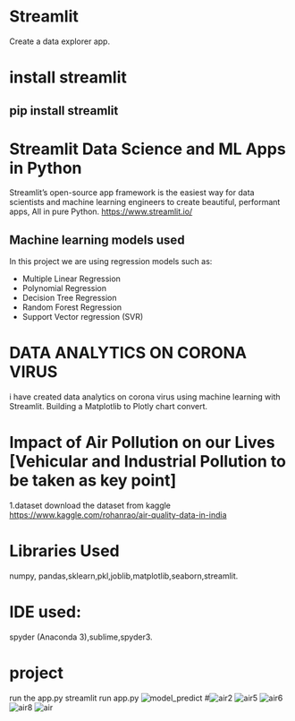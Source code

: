 # Streamlit
Create a data explorer app.
# install streamlit
pip install streamlit 
----------------------------------------------------------------------------------------------------------------------------------------------
# Streamlit Data Science and ML Apps in Python
 Streamlit’s open-source app framework is the easiest way for data scientists and machine learning engineers to create beautiful, performant apps, All in pure Python.
 https://www.streamlit.io/
## Machine learning models used #
In this project we are using regression models such as:
* Multiple Linear Regression</br>
* Polynomial Regression</br>
* Decision Tree Regression</br>
* Random Forest Regression</br>
* Support Vector regression (SVR)

# DATA ANALYTICS ON CORONA VIRUS
i have created data analytics on corona virus using machine learning with Streamlit.
Building a Matplotlib to Plotly chart convert.
# Impact of Air Pollution on our Lives [Vehicular and Industrial Pollution to be taken as key point]
1.dataset 
download the dataset from kaggle
https://www.kaggle.com/rohanrao/air-quality-data-in-india
# Libraries Used
 numpy, pandas,sklearn,pkl,joblib,matplotlib,seaborn,streamlit.
# IDE used: 
spyder (Anaconda 3),sublime,spyder3.
# project
run the app.py
streamlit run app.py
![model_predict](https://user-images.githubusercontent.com/51817568/85129567-efe34c00-b250-11ea-8716-289f8fa9fc0a.png)
#![air2](https://user-images.githubusercontent.com/51817568/83624198-f1094d80-a5af-11ea-9534-327c999e9c5a.gif)
![air5](https://user-images.githubusercontent.com/51817568/83624395-2d3cae00-a5b0-11ea-8bb5-7a6e418d7c56.jpeg)
![air6](https://user-images.githubusercontent.com/51817568/83624403-2f9f0800-a5b0-11ea-8225-c391b986dae8.jpeg)
![air8](https://user-images.githubusercontent.com/51817568/83624412-33cb2580-a5b0-11ea-9599-3339c36957a7.jpeg)
![air](https://user-images.githubusercontent.com/51817568/84915675-bb4d8400-b0da-11ea-80cf-d98f867d1633.jpeg)
